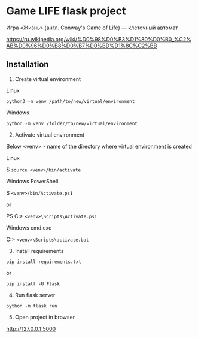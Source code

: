 # Game LIFE flask project 

Игра «Жизнь» (англ. Conway's Game of Life) — клеточный автомат 

https://ru.wikipedia.org/wiki/%D0%98%D0%B3%D1%80%D0%B0_%C2%AB%D0%96%D0%B8%D0%B7%D0%BD%D1%8C%C2%BB

## Installation

1. Create virtual environment

Linux

`python3 -m venv /path/to/new/virtual/environment`

Windows

`python -m venv /folder/to/new/virtual/environment`

2. Activate virtual environment 

Below \<venv\> - name of the directory where virtual environment is created

Linux

$ `source <venv>/bin/activate`

Windows PowerShell	

$ `<venv>/bin/Activate.ps1`

or

PS C:\> `<venv>\Scripts\Activate.ps1`

Windows cmd.exe	

C:\> `<venv>\Scripts\activate.bat`

3. Install requirements 

`pip install requirements.txt`

or 

`pip install -U Flask`

4. Run flask server

`python -m flask run`

5. Open project in browser

http://127.0.0.1:5000



